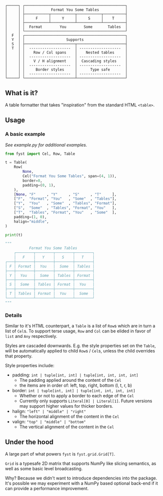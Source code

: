 ```
┌─────┐ ┌──────────────────────────────────────────────┐
│     │ │            Format You Some Tables            │
│     │ ├───────────┬───────────┬───────────┬──────────┤
│     │ │     F     │     Y     │     S     │    T     │
│     │ ├───────────┴───────────┴───────────┴──────────┤
│     │ │  Format        You        Some       Tables  │
│     │ └──────────────────────────────────────────────┘
│  F  │ ┌──────────────────────────────────────────────┐
│  Y  │ │                   Supports                   │
│  S  │ ├───────────────────────┬──────────────────────┤
│  T  │ │  -------------------  │ -------------------  │
│     │ │    Row / Col spans    │    Nested tables     │
│     │ │  -------------------  │ -------------------  │
│     │ │    V / H alignment    │  Cascading styles    │
│     │ │  -------------------  │ -------------------  │
│     │ │     Border styles     │      Type safe       │
│     │ │  -------------------  │ -------------------  │
└─────┘ └───────────────────────┴──────────────────────┘
```

## What is it?

A table formatter that takes "inspiration" from the standard HTML `<table>`.

## Usage

### A basic example
*See example.py for additional examples.*

```python
from fyst import Cel, Row, Table

t = Table(
    Row(
        None,
        Cel("Format You Some Tables", span=(4, 1)),
        border=0,
        padding=(0, 1),
    ),
    [None, "F"     , "Y"     , "S"     , "T"     ],
    ["F",  "Format", "You"   , "Some"  , "Tables"],
    ["Y",  "You"   , "Some"  , "Tables", "Format"],
    ["S",  "Some"  , "Tables", "Format", "You"   ],
    ["T",  "Tables", "Format", "You"   , "Some"  ],
    padding=(1, 0),
    halign="middle",
)

print(t)

"""
           Format You Some Tables        
    ┌────────┬────────┬────────┬────────┐
    │   F    │   Y    │   S    │   T    │
┌───┼────────┼────────┼────────┼────────┤
│ F │ Format │  You   │  Some  │ Tables │
├───┼────────┼────────┼────────┼────────┤
│ Y │  You   │  Some  │ Tables │ Format │
├───┼────────┼────────┼────────┼────────┤
│ S │  Some  │ Tables │ Format │  You   │
├───┼────────┼────────┼────────┼────────┤
│ T │ Tables │ Format │  You   │  Some  │
└───┴────────┴────────┴────────┴────────┘
"""
```

### Details

Similar to it's HTML counterpart, a `Table` is a list of `Row`s which are in turn a list of `Cel`s. To support terse usage, `Row` and `Col` can be elided in favor of `list` and `Any` respectively.

Styles are cascaded downwards. E.g. the style properties set on the `Table`, will be automatically applied to child `Row`s / `Cel`s, unless the child overrides that property.

Style properties include:
- padding: `int | tuple[int, int] | tuple[int, int, int, int]`
    - The padding applied around the content of the `Cel`
    - the items are in order of: left, top, right, bottom (l, t, r, b)
- border: `int | tuple[int, int] | tuple[int, int, int, int]`
    - Whether or not to apply a border to each edge of the `Cel`
    - Currently only supports `Literal[0] | Literal[1]`. Future versions may support higher values for thicker borders.
- halign: `"left" | "middle" | "right"`
    - The horizontal alignment of the content in the `Cel`
- valign: `"top" | "middle" | "bottom"`
    - The vertical alignment of the content in the `Cel`

## Under the hood

A large part of what powers `fyst` is `fyst.grid.Grid[T]`.

`Grid` is a typesafe 2D matrix that supports NumPy like slicing semantics, as well as some basic level broadcasting.

Why? Because we didn't want to introduce dependencies into the package. It's possible we may experiment with a NumPy based optional back-end if it can provide a performance improvement.